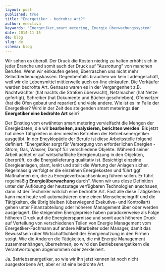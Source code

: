 ```yaml
---
layout: post
published: true
title: "Energetiker - bedrohte Art?"
author: enectiva
keywords: "Energetiker,smart metering, Energie Überwachungssystem"
date: 2014-11-15
de: blog
slug: de
schema: blog
---
```


Wir sehen es überall. Der Druck die Kosten niedrig zu halten erhöht sich in jeder Branche und somit auch der Druck auf "Ausrottung" von manchen Berufen. Wenn wir einkaufen gehen, überraschen uns nicht mehr Selbstbedienungskassen. Gegenbenfalls brauchen wir kein Ladengeschäft, weil wir die Lebensmittel mittlerweile auch on-line einkaufen. Die Verkäufer werden bedrohte Art. Genauso waren es in der Vergangenheit z.B. Nachtwächter (hat nachts die Straßen überwacht), Netzmacher (hat Netze gefertigt), Schreiber (hat Dokumente und Bücher geschrieben), Ofensetzer (hat die Öfen gebaut und repariert) und viele andere. Wie ist es im Falle der Energetiker? Wird in der Zeit des steigenden smart meterings **der Energetiker eine bedrohte Art** sein?

Der Einstieg vom erwähnten smart metering vervielfacht die Mengen der Energiedaten, die wir **bearbeiten, analysieren, berichten werden**. Bis jetzt hat diese Tätigkeiten in den meisten Betrieben der Betriebsenergetiker ausgeübt. In der Encyklopädie der Berufe ist diese Arbeitsstelle folgend definiert: "Energetiker sorgt für Versorgung von erforderlichen Energien  - Strom, Gas, Wasser, Dampf für verschiedene Objekte. Während seiner Arbeit achtet er auf wirtschaftliche Energienutzung in den Objekten, überprüft, ob die Energielieferung qualitativ ist. Besichtigt einzelne Energieanlagen, plant, lenkt und stellt die Wartung der Anlagen sicher. Regelmässig verfolgt er die einzelnen Energiekosten und führt ggf. Maßnahmen ein, die zu 
Energieverbrauchsenkung führen sollen. Er führt regelmäßig **Energieüberwachung** durch". Wenn wir uns diese Definition unter der Auflösung der heutzutage verfügbaren Technologien anschauen, dann ist der Techniker wirklich eine bedrohte Art. Fast alle diese Tätigkeiten kann man heute voll automatisieren ohne einen Menscheneingriff und die Tätigkeiten, die übrig bleiben (überwiegend Exekutive- und Kontrollart) gehen unter Finanzabteilung oder höheren Management über oder werden ausgelagert. Die steigenden Energiepreise haben paradoxerweise als Folge höheren Druck auf die Energieersparnisse und somit auch höheren Druck auf Verteilung von verschiedenen Teilen von Energie Management vom Energetiker-Fachmann auf andere Mitarbeiter oder Manager, damit das Bewusstsein über Wirtschaftlichkeit der Energienutzung in den Firmen steigt. Wie die Anderen die Tätigkeiten, die mit Energie Management zusammenhängen, übernehmen, so wird den Betriebsenergetikern die Verantwortungen abgenommen oder zerkleinert.

Ja. Betriebsenergetiker, so wie wir ihn jetzt kennen ist noch nicht ausgestorbene Art, aber er ist eine bedrohte Art.
